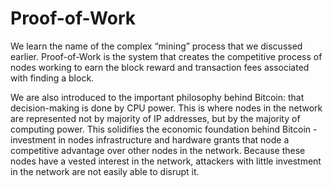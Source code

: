 # Proof-of-Work

We learn the name of the complex “mining” process that we discussed earlier. Proof-of-Work is the system that creates the competitive process of nodes working to earn the block reward and transaction fees associated with finding a block.&#x20;

We are also introduced to the important philosophy behind Bitcoin: that decision-making is done by CPU power. This is where nodes in the network are represented not by majority of IP addresses, but by the majority of computing power. This solidifies the economic foundation behind Bitcoin - investment in nodes infrastructure and hardware grants that node a competitive advantage over other nodes in the network. Because these nodes have a vested interest in the network, attackers with little investment in the network are not easily able to disrupt it.
